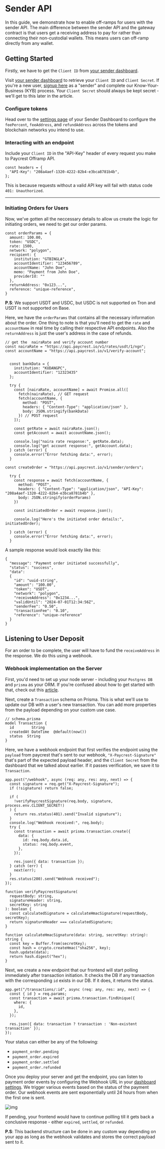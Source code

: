 # Sender API

In this guide, we demonstrate how to enable off-ramps for users with the sender API. The main difference between the sender API and the gateway contract is that users get a receiving address to pay for rather than connecting their non-custodial wallets. This means users can off-ramp directly from any wallet.

## Getting Started

Firstly, we have to get the `Client ID` from [your sender dashboard](https://app.paycrest.io/sender/overview).

Visit [your sender dashboard](https://app.paycrest.io/sender/overview) to retrieve your `Client ID` and `Client Secret`. If you're a new user, [signup here](https://app.paycrest.io/signup) as a "sender" and complete our Know-Your-Business (KYB) process. Your `Client Secret` should always be kept secret - we'll get to this later in the article.

### Configure tokens

Head over to the [settings page](https://app.paycrest.io/sender/settings) of your Sender Dashboard to configure the `feePercent`, `feeAddress`, and `refundAddress` across the tokens and blockchain networks you intend to use.

### Interacting with an endpoint

Include your `Client ID` in the "API-Key" header of every request you make to Paycrest Offramp API.

```tsx
const headers = {
  "API-Key": "208a4aef-1320-4222-82b4-e3bca8781b4b",
};
```

This is because requests without a valid API key will fail with status code `401: Unauthorized`.

---

### Initiating Orders for Users

Now, we've gotten all the neccessary details to allow us create the logic for initiating orders, we need to get our order params.

```
const orderParams = {
  amount: 100.00,
  token: "USDC",
  rate: 1500,
  network: "polygon",
  recipient: {
    institution: "GTBINGLA",
    accountIdentifier: "123456789",
    accountName: "John Doe",
    memo: "Payment from John Doe",
    providerId: ""
  },
  returnAddress: "0x123...",
  reference: "unique-reference",
}
```

**P.S**: We support USDT and USDC, but USDC is not supported on Tron and USDT is not supported on Base.

Here, we have the `orderParams` that contains all the necessary information about the order. One thing to note is that you'll need to get the `rate` and `accountName` in real time by calling their respective API endpoints. Also the `returnAddress` is just the user's address in the case of refunds.

```
// get the  nairaRate and verify account number
const nairaRate = "https://api.paycrest.io/v1/rates/usdt/1/ngn";
const accountName = "https://api.paycrest.io/v1/verify-account";


  const bankData = {
    institution: "KUDANGPC",
    accountIdentifier: "12323435"
  };

  try {
    const [nairaRate, accountName] = await Promise.all([
      fetch(nairaRate), // GET request
      fetch(accountName, {
        method: "POST",
        headers: { "Content-Type": "application/json" },
        body: JSON.stringify(bankData)
      }) // POST request
    ]);

    const getRate = await nairaRate.json();
    const getAccount = await accountName.json();

    console.log("naira rate response:", getRate.data);
    console.log("get account response:", getAccount.data);
  } catch (error) {
    console.error("Error fetching data:", error);
  }
```

```
const createOrder = "https://api.paycrest.io/v1/sender/orders";

  try {
    const response = await fetch(accountName, {
      method: "POST",
      headers: { "Content-Type": "application/json", "API-Key": "208a4aef-1320-4222-82b4-e3bca8781b4b" },
      body: JSON.stringify(orderParams)
    })

    const initiatedOrder = await response.json();

    console.log("Here's the initiated order details:", initiatedOrder);

  } catch (error) {
    console.error("Error fetching data:", error);
  }
```

A sample response would look exactly like this:

```
{
  "message": "Payment order initiated successfully",
  "status": "success",
  "data":
  {
    "id": "uuid-string",
    "amount": "100.00",
    "token": "USDT",
    "network": "polygon",
    "receiveAddress": "0x1234...",
    "validUntil": "2024-07-01T12:34:56Z",
    "senderFee": "0.50",
    "transactionFee": "0.10",
    "reference": "unique-reference"
  }
}
```

## Listening to User Deposit

For an order to be complete, the user will have to fund the `receiveAddress` in the response. We do this using a webhook. 

### Webhook implementation on the Server

First, you'd need to set up your node server - including your `Postgres DB` and `prisma` as your ORM. If you're confused about how to get started with that, check out this [article](https://hackernoon.com/building-a-crud-app-with-nodejs-postgresql-and-prisma).

Next, create a `Transaction` schema on Prisma. This is what we'll use to update our DB with a user's new transaction. You can add more properties from the payload depending on your custom use case.

```
// schema.prisma
model Transaction {
  id        String  
  createdAt DateTime  @default(now())
  status  String
}
```

Here, we have a webhook endpoint that first verifies the endpoint using the `payload` from paycrest that's sent to our webhook, `"X-Paycrest-Signature"` that's part of the expected payload header, and the `Client Secret` from the dashboard that we talked about earlier. If it passes verification, we save it to `Transaction`.

```
app.post("/webhook", async (req: any, res: any, next) => {
  const signature = req.get("X-Paycrest-Signature");
  if (!signature) return false;

  if (
    !verifyPaycrestSignature(req.body, signature, process.env.CLIENT_SECRET!)
  ) {
    return res.status(401).send("Invalid signature");
  }
  console.log("Webhook received:", req.body);
  try {
    const transaction = await prisma.transaction.create({
      data: {
        id: req.body.data.id,
        status: req.body.event,
      },
    });

    res.json({ data: transaction });
  } catch (err) {
    next(err);
  }
  res.status(200).send("Webhook received");
});

function verifyPaycrestSignature(
  requestBody: string,
  signatureHeader: string,
  secretKey: string
): boolean {
  const calculatedSignature = calculateHmacSignature(requestBody, secretKey);
  return signatureHeader === calculatedSignature;
}

function calculateHmacSignature(data: string, secretKey: string): string {
  const key = Buffer.from(secretKey);
  const hash = crypto.createHmac("sha256", key);
  hash.update(data);
  return hash.digest("hex");
}
```
Next, we create a new endpoint that our frontend will start polling immediately after transaction initiation. It checks the DB if any transaction with the corresponding `id` exists in our DB. If it does, it returns the status.

```
app.get("/transactions/:id", async (req: any, res: any, next) => {
  const { id } = req.params;
  const transaction = await prisma.transaction.findUnique({
    where: {
      id,
    },
  });

  res.json({ data: transaction ? transaction : 'Non-existent transaction' });
});
```

Your status can either be any of the following:

- `payment_order.pending`
- `payment_order.expired`
- `payment_order.settled`
- `payment_order.refunded`

Once you deploy your server and get the endpoint, you can listen to payment order events by configuring the Webhook URL in your [dashboard settings](https://app.paycrest.io/sender/settings). We trigger various events based on the status of the payment order. Our webhook events are sent exponentially until 24 hours from when the first one is sent.

![img](https://res.cloudinary.com/dfkuxnesz/image/upload/v1741202872/Screenshot_2025-03-05_at_20.26.46_d88w04.png)


If pending, your frontend would have to continue pollling till it gets back a conclusive response - either `expired`, `settled`, or `refunded`. 

**P.S**: This backend structure can be done in any custom way depending on your app as long as the webhook validates and stores the correct payload sent to it.